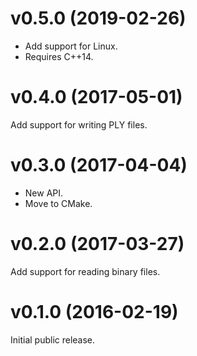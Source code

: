 # v0.5.0 (2019-02-26)
- Add support for Linux.
- Requires C++14.

# v0.4.0 (2017-05-01)
Add support for writing PLY files.

# v0.3.0 (2017-04-04)
- New API.
- Move to CMake.

# v0.2.0 (2017-03-27)
Add support for reading binary files.

# v0.1.0 (2016-02-19)
Initial public release.